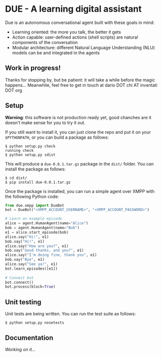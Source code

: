# DUE - A learning digital assistant

Due is an autonomous conversational agent built with these goals in mind:

* Learning oriented: the more you talk, the better it gets
* Action capable: user-defined actions (shell scripts) are natural components of the conversation
* Modular architecture: different Natural Language Understanding (NLU) models can be and integrated in the agents

## Work in progress!
Thanks for stopping by, but be patient: it will take a while before the magic happens... Meanwhile, feel free to get in touch at dario DOT chi AT inventati DOT org

## Setup
**Warning**: this software is not production ready yet, good chanches are it doesn't make sense for you to try it out.

If you still want to install it, you can just clone the repo and put it on your `$PYTHONPATH`, or you can build a package as follows:

    $ python setup.py check
    running check
    $ python setup.py sdist

This will produce a `due-0.0.1.tar.gz` package in the `dist/` folder. You can install the package as follows:

    $ cd dist/
    $ pip install due-0.0.1.tar.gz

Once the package is installed, you can run a simple agent over XMPP with the following Python code:

```python
from due.xmpp import DueBot
bot = DueBot("<XMPP_ACCOUNT_USERNAME>", "<XMPP_ACCOUNT_PASSWORD>")

# Learn an example episode
alice = agent.HumanAgent(name="Alice")
bob = agent.HumanAgent(name="Bob")
e1 = alice.start_episode(bob)
alice.say("Hi!", e1)
bob.say("Hi!", e1)
alice.say("How are you?", e1)
bob.say("Good thanks, and you?", e1)
alice.say("I'm doing fine, thank you", e1)
bob.say("Bye", e1)
alice.say("See ya!", e1)
bot.learn_episodes([e1])
    
# Connect bot
bot.connect()
bot.process(block=True)
```

## Unit testing
Unit tests are being written. You can run the test suite as follows:

    $ python setup.py nosetests

## Documentation
*Working on it...*
